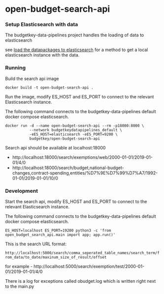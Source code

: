 open-budget-search-api
======================

### Setup Elasticsearch with data

The budgetkey-data-pipelines project handles the loading of data to elasticsearch

see [load the datapackages to elasticsearch](https://github.com/openbudget/budgetkey-data-pipelines#loading-datapackages-to-elasticsearch) for a method to get a local elasticsearch instance with the data.


### Running

Build the search api image

```
docker build -t open-budget-search-api .
```

Run the image, modify ES_HOST and ES_PORT to connect to the relevant Elasticsearch instance.

The following command connects to the budgetkey-data-pipelines default docker compose elasticsearch.

```
docker run -d --name open-budget-search-api --rm -p18000:8000 \
           --network budgetkeydatapipelines_default \
           -eES_HOST=elasticsearch -eES_PORT=9200 \
           budgetkey/open-budget-search-api
```

Search api should be available at localhost:18000

* http://localhost:18000/search/exemptions/web/2000-01-01/2019-01-01/4/0
* http://localhost:18000/search/budget,national-budget-changes,contract-spending,entities/%D7%9E%D7%99%D7%A7/1992-01-01/2019-01-01/10/0


### Development

Start the search api, modify ES_HOST and ES_PORT to connect to the relevant Elasticsearch instance.

The following command connects to the budgetkey-data-pipelines default docker compose elasticsearch.

```
ES_HOST=localhost ES_PORT=19200 python3 -c 'from open_budget_search_api.main import app; app.run()'
```

This is the search URL format:

`http://localhost:5000/search/comma_seperated_table_names/search_term/from_data/to_date/maxinum_size_of_result/offset`

for example - http://localhost:5000/search/exemption/test/2000-01-01/2019-01-01/4/0

There is a log for exceptions called obudget.log which is written right next to the main.py
